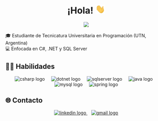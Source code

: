 <h1 align="center">¡Hola! <img src="https://raw.githubusercontent.com/ABSphreak/ABSphreak/master/gifs/Hi.gif" width="30px"> </h1>
 

<p align="center">
  <a href="https://github.com/DenverCoder1/readme-typing-svg">
    <img src="https://readme-typing-svg.herokuapp.com?lines=Estudiante+de+Programación;Desarrolladora+Fullstack+en+progreso&center=true&width=500&height=50">
  </a>
</p>

🎓 Estudiante de Tecnicatura Universitaria en Programación (UTN, Argentina)  
💻 Enfocada en C#, .NET y SQL Server  



## 👩‍💻 Habilidades  

<div align="center">
  <img src="https://cdn.jsdelivr.net/gh/devicons/devicon/icons/csharp/csharp-original.svg" height="40" alt="csharp logo" />
  <img width="12" />
  <img src="https://cdn.jsdelivr.net/gh/devicons/devicon/icons/dot-net/dot-net-original.svg" height="40" alt="dotnet logo" />
  <img width="12" />
  <img src="https://cdn.jsdelivr.net/gh/devicons/devicon/icons/microsoftsqlserver/microsoftsqlserver-plain.svg" height="40" alt="sqlserver logo" />
  <img width="12" />
  <img src="https://cdn.jsdelivr.net/gh/devicons/devicon/icons/java/java-original.svg" height="40" alt="java logo" />
  <img width="12" /> 
  <img src="https://cdn.jsdelivr.net/gh/devicons/devicon/icons/mysql/mysql-original.svg" height="40" alt="mysql logo" /> 
  <img width="12" /> 
  <img src="https://cdn.jsdelivr.net/gh/devicons/devicon/icons/spring/spring-original.svg" height="40" alt="spring logo" /> 
</div>




## 🌐 Contacto  

<div align="center">
  <a href="https://www.linkedin.com/in/camilamartindev" target="_blank">
    <img src="https://cdn.jsdelivr.net/gh/devicons/devicon/icons/linkedin/linkedin-original.svg" height="30" alt="linkedin logo" />
  </a>
  &nbsp;&nbsp;
  <a href="mailto:camilamartin1403@gmail.com">
    <img src="[https://cdn.jsde" height="30" alt="gmail logo" />
  </a>
</div>

